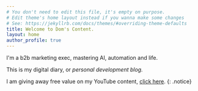 ```yaml
---
# You don't need to edit this file, it's empty on purpose.
# Edit theme's home layout instead if you wanna make some changes
# See: https://jekyllrb.com/docs/themes/#overriding-theme-defaults
title: Welcome to Dom's Content.
layout: home
author_profile: true
---
```


I'm a b2b marketing exec, mastering AI, automation and life. 

This is my digital diary, or *personal development blog.*

I am giving away free value on my YouTube content, [click here](https://youtube.com/@doms-content). 
{: .notice} <br/>
